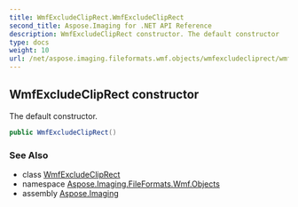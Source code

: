 ```yaml
---
title: WmfExcludeClipRect.WmfExcludeClipRect
second_title: Aspose.Imaging for .NET API Reference
description: WmfExcludeClipRect constructor. The default constructor
type: docs
weight: 10
url: /net/aspose.imaging.fileformats.wmf.objects/wmfexcludecliprect/wmfexcludecliprect/
---
```

## WmfExcludeClipRect constructor

The default constructor.

```csharp
public WmfExcludeClipRect()
```

### See Also

* class [WmfExcludeClipRect](../)
* namespace [Aspose.Imaging.FileFormats.Wmf.Objects](../../wmfexcludecliprect/)
* assembly [Aspose.Imaging](../../../)


